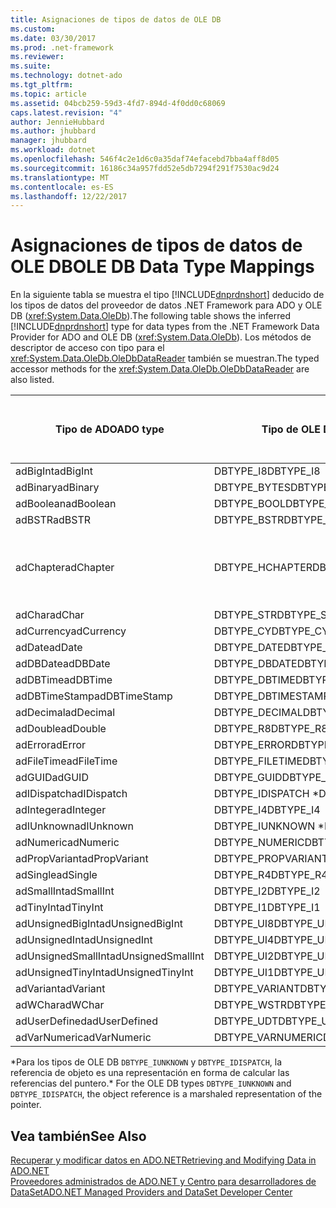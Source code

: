 ```yaml
---
title: Asignaciones de tipos de datos de OLE DB
ms.custom: 
ms.date: 03/30/2017
ms.prod: .net-framework
ms.reviewer: 
ms.suite: 
ms.technology: dotnet-ado
ms.tgt_pltfrm: 
ms.topic: article
ms.assetid: 04bcb259-59d3-4fd7-894d-4f0dd0c68069
caps.latest.revision: "4"
author: JennieHubbard
ms.author: jhubbard
manager: jhubbard
ms.workload: dotnet
ms.openlocfilehash: 546f4c2e1d6c0a35daf74efacebd7bba4aff8d05
ms.sourcegitcommit: 16186c34a957fdd52e5db7294f291f7530ac9d24
ms.translationtype: MT
ms.contentlocale: es-ES
ms.lasthandoff: 12/22/2017
---
```

# <a name="ole-db-data-type-mappings"></a><span data-ttu-id="6ac59-102">Asignaciones de tipos de datos de OLE DB</span><span class="sxs-lookup"><span data-stu-id="6ac59-102">OLE DB Data Type Mappings</span></span>
<span data-ttu-id="6ac59-103">En la siguiente tabla se muestra el tipo [!INCLUDE[dnprdnshort](../../../../includes/dnprdnshort-md.md)] deducido de los tipos de datos del proveedor de datos .NET Framework para ADO y OLE DB (<xref:System.Data.OleDb>).</span><span class="sxs-lookup"><span data-stu-id="6ac59-103">The following table shows the inferred [!INCLUDE[dnprdnshort](../../../../includes/dnprdnshort-md.md)] type for data types from the .NET Framework Data Provider for ADO and OLE DB (<xref:System.Data.OleDb>).</span></span> <span data-ttu-id="6ac59-104">Los métodos de descriptor de acceso con tipo para el <xref:System.Data.OleDb.OleDbDataReader> también se muestran.</span><span class="sxs-lookup"><span data-stu-id="6ac59-104">The typed accessor methods for the <xref:System.Data.OleDb.OleDbDataReader> are also listed.</span></span>  
  
|<span data-ttu-id="6ac59-105">Tipo de ADO</span><span class="sxs-lookup"><span data-stu-id="6ac59-105">ADO type</span></span>|<span data-ttu-id="6ac59-106">Tipo de OLE DB</span><span class="sxs-lookup"><span data-stu-id="6ac59-106">OLE DB type</span></span>|<span data-ttu-id="6ac59-107">Tipo de [!INCLUDE[dnprdnshort](../../../../includes/dnprdnshort-md.md)]</span><span class="sxs-lookup"><span data-stu-id="6ac59-107">[!INCLUDE[dnprdnshort](../../../../includes/dnprdnshort-md.md)] type</span></span>|<span data-ttu-id="6ac59-108">Descriptor de acceso con tipo de [!INCLUDE[dnprdnshort](../../../../includes/dnprdnshort-md.md)]</span><span class="sxs-lookup"><span data-stu-id="6ac59-108">[!INCLUDE[dnprdnshort](../../../../includes/dnprdnshort-md.md)] typed accessor</span></span>|  
|--------------|-----------------|----------------------------------------------------------------------|--------------------------------------------------------------------------------|  
|<span data-ttu-id="6ac59-109">adBigInt</span><span class="sxs-lookup"><span data-stu-id="6ac59-109">adBigInt</span></span>|<span data-ttu-id="6ac59-110">DBTYPE_I8</span><span class="sxs-lookup"><span data-stu-id="6ac59-110">DBTYPE_I8</span></span>|<span data-ttu-id="6ac59-111">Int64</span><span class="sxs-lookup"><span data-stu-id="6ac59-111">Int64</span></span>|<span data-ttu-id="6ac59-112">GetInt64()</span><span class="sxs-lookup"><span data-stu-id="6ac59-112">GetInt64()</span></span>|  
|<span data-ttu-id="6ac59-113">adBinary</span><span class="sxs-lookup"><span data-stu-id="6ac59-113">adBinary</span></span>|<span data-ttu-id="6ac59-114">DBTYPE_BYTES</span><span class="sxs-lookup"><span data-stu-id="6ac59-114">DBTYPE_BYTES</span></span>|<span data-ttu-id="6ac59-115">Byte[]</span><span class="sxs-lookup"><span data-stu-id="6ac59-115">Byte[]</span></span>|<span data-ttu-id="6ac59-116">GetBytes()</span><span class="sxs-lookup"><span data-stu-id="6ac59-116">GetBytes()</span></span>|  
|<span data-ttu-id="6ac59-117">adBoolean</span><span class="sxs-lookup"><span data-stu-id="6ac59-117">adBoolean</span></span>|<span data-ttu-id="6ac59-118">DBTYPE_BOOL</span><span class="sxs-lookup"><span data-stu-id="6ac59-118">DBTYPE_BOOL</span></span>|<span data-ttu-id="6ac59-119">Boolean</span><span class="sxs-lookup"><span data-stu-id="6ac59-119">Boolean</span></span>|<span data-ttu-id="6ac59-120">GetBoolean()</span><span class="sxs-lookup"><span data-stu-id="6ac59-120">GetBoolean()</span></span>|  
|<span data-ttu-id="6ac59-121">adBSTR</span><span class="sxs-lookup"><span data-stu-id="6ac59-121">adBSTR</span></span>|<span data-ttu-id="6ac59-122">DBTYPE_BSTR</span><span class="sxs-lookup"><span data-stu-id="6ac59-122">DBTYPE_BSTR</span></span>|<span data-ttu-id="6ac59-123">String</span><span class="sxs-lookup"><span data-stu-id="6ac59-123">String</span></span>|<span data-ttu-id="6ac59-124">GetString()</span><span class="sxs-lookup"><span data-stu-id="6ac59-124">GetString()</span></span>|  
|<span data-ttu-id="6ac59-125">adChapter</span><span class="sxs-lookup"><span data-stu-id="6ac59-125">adChapter</span></span>|<span data-ttu-id="6ac59-126">DBTYPE_HCHAPTER</span><span class="sxs-lookup"><span data-stu-id="6ac59-126">DBTYPE_HCHAPTER</span></span>|<span data-ttu-id="6ac59-127">Compatible con `DataReader`.</span><span class="sxs-lookup"><span data-stu-id="6ac59-127">Supported through the `DataReader`.</span></span> <span data-ttu-id="6ac59-128">Vea [recuperar datos mediante DataReader](../../../../docs/framework/data/adonet/retrieving-data-using-a-datareader.md).</span><span class="sxs-lookup"><span data-stu-id="6ac59-128">See [Retrieving Data Using a DataReader](../../../../docs/framework/data/adonet/retrieving-data-using-a-datareader.md).</span></span>|<span data-ttu-id="6ac59-129">GetValue()</span><span class="sxs-lookup"><span data-stu-id="6ac59-129">GetValue()</span></span>|  
|<span data-ttu-id="6ac59-130">adChar</span><span class="sxs-lookup"><span data-stu-id="6ac59-130">adChar</span></span>|<span data-ttu-id="6ac59-131">DBTYPE_STR</span><span class="sxs-lookup"><span data-stu-id="6ac59-131">DBTYPE_STR</span></span>|<span data-ttu-id="6ac59-132">String</span><span class="sxs-lookup"><span data-stu-id="6ac59-132">String</span></span>|<span data-ttu-id="6ac59-133">GetString()</span><span class="sxs-lookup"><span data-stu-id="6ac59-133">GetString()</span></span>|  
|<span data-ttu-id="6ac59-134">adCurrency</span><span class="sxs-lookup"><span data-stu-id="6ac59-134">adCurrency</span></span>|<span data-ttu-id="6ac59-135">DBTYPE_CY</span><span class="sxs-lookup"><span data-stu-id="6ac59-135">DBTYPE_CY</span></span>|<span data-ttu-id="6ac59-136">Decimal</span><span class="sxs-lookup"><span data-stu-id="6ac59-136">Decimal</span></span>|<span data-ttu-id="6ac59-137">GetDecimal()</span><span class="sxs-lookup"><span data-stu-id="6ac59-137">GetDecimal()</span></span>|  
|<span data-ttu-id="6ac59-138">adDate</span><span class="sxs-lookup"><span data-stu-id="6ac59-138">adDate</span></span>|<span data-ttu-id="6ac59-139">DBTYPE_DATE</span><span class="sxs-lookup"><span data-stu-id="6ac59-139">DBTYPE_DATE</span></span>|<span data-ttu-id="6ac59-140">DateTime</span><span class="sxs-lookup"><span data-stu-id="6ac59-140">DateTime</span></span>|<span data-ttu-id="6ac59-141">GetDateTime()</span><span class="sxs-lookup"><span data-stu-id="6ac59-141">GetDateTime()</span></span>|  
|<span data-ttu-id="6ac59-142">adDBDate</span><span class="sxs-lookup"><span data-stu-id="6ac59-142">adDBDate</span></span>|<span data-ttu-id="6ac59-143">DBTYPE_DBDATE</span><span class="sxs-lookup"><span data-stu-id="6ac59-143">DBTYPE_DBDATE</span></span>|<span data-ttu-id="6ac59-144">DateTime</span><span class="sxs-lookup"><span data-stu-id="6ac59-144">DateTime</span></span>|<span data-ttu-id="6ac59-145">GetDateTime()</span><span class="sxs-lookup"><span data-stu-id="6ac59-145">GetDateTime()</span></span>|  
|<span data-ttu-id="6ac59-146">adDBTime</span><span class="sxs-lookup"><span data-stu-id="6ac59-146">adDBTime</span></span>|<span data-ttu-id="6ac59-147">DBTYPE_DBTIME</span><span class="sxs-lookup"><span data-stu-id="6ac59-147">DBTYPE_DBTIME</span></span>|<span data-ttu-id="6ac59-148">DateTime</span><span class="sxs-lookup"><span data-stu-id="6ac59-148">DateTime</span></span>|<span data-ttu-id="6ac59-149">GetDateTime()</span><span class="sxs-lookup"><span data-stu-id="6ac59-149">GetDateTime()</span></span>|  
|<span data-ttu-id="6ac59-150">adDBTimeStamp</span><span class="sxs-lookup"><span data-stu-id="6ac59-150">adDBTimeStamp</span></span>|<span data-ttu-id="6ac59-151">DBTYPE_DBTIMESTAMP</span><span class="sxs-lookup"><span data-stu-id="6ac59-151">DBTYPE_DBTIMESTAMP</span></span>|<span data-ttu-id="6ac59-152">DateTime</span><span class="sxs-lookup"><span data-stu-id="6ac59-152">DateTime</span></span>|<span data-ttu-id="6ac59-153">GetDateTime()</span><span class="sxs-lookup"><span data-stu-id="6ac59-153">GetDateTime()</span></span>|  
|<span data-ttu-id="6ac59-154">adDecimal</span><span class="sxs-lookup"><span data-stu-id="6ac59-154">adDecimal</span></span>|<span data-ttu-id="6ac59-155">DBTYPE_DECIMAL</span><span class="sxs-lookup"><span data-stu-id="6ac59-155">DBTYPE_DECIMAL</span></span>|<span data-ttu-id="6ac59-156">Decimal</span><span class="sxs-lookup"><span data-stu-id="6ac59-156">Decimal</span></span>|<span data-ttu-id="6ac59-157">GetDecimal()</span><span class="sxs-lookup"><span data-stu-id="6ac59-157">GetDecimal()</span></span>|  
|<span data-ttu-id="6ac59-158">adDouble</span><span class="sxs-lookup"><span data-stu-id="6ac59-158">adDouble</span></span>|<span data-ttu-id="6ac59-159">DBTYPE_R8</span><span class="sxs-lookup"><span data-stu-id="6ac59-159">DBTYPE_R8</span></span>|<span data-ttu-id="6ac59-160">Double</span><span class="sxs-lookup"><span data-stu-id="6ac59-160">Double</span></span>|<span data-ttu-id="6ac59-161">GetDouble()</span><span class="sxs-lookup"><span data-stu-id="6ac59-161">GetDouble()</span></span>|  
|<span data-ttu-id="6ac59-162">adError</span><span class="sxs-lookup"><span data-stu-id="6ac59-162">adError</span></span>|<span data-ttu-id="6ac59-163">DBTYPE_ERROR</span><span class="sxs-lookup"><span data-stu-id="6ac59-163">DBTYPE_ERROR</span></span>|<span data-ttu-id="6ac59-164">ExternalException</span><span class="sxs-lookup"><span data-stu-id="6ac59-164">ExternalException</span></span>|<span data-ttu-id="6ac59-165">GetValue()</span><span class="sxs-lookup"><span data-stu-id="6ac59-165">GetValue()</span></span>|  
|<span data-ttu-id="6ac59-166">adFileTime</span><span class="sxs-lookup"><span data-stu-id="6ac59-166">adFileTime</span></span>|<span data-ttu-id="6ac59-167">DBTYPE_FILETIME</span><span class="sxs-lookup"><span data-stu-id="6ac59-167">DBTYPE_FILETIME</span></span>|<span data-ttu-id="6ac59-168">DateTime</span><span class="sxs-lookup"><span data-stu-id="6ac59-168">DateTime</span></span>|<span data-ttu-id="6ac59-169">GetDateTime()</span><span class="sxs-lookup"><span data-stu-id="6ac59-169">GetDateTime()</span></span>|  
|<span data-ttu-id="6ac59-170">adGUID</span><span class="sxs-lookup"><span data-stu-id="6ac59-170">adGUID</span></span>|<span data-ttu-id="6ac59-171">DBTYPE_GUID</span><span class="sxs-lookup"><span data-stu-id="6ac59-171">DBTYPE_GUID</span></span>|<span data-ttu-id="6ac59-172">Guid</span><span class="sxs-lookup"><span data-stu-id="6ac59-172">Guid</span></span>|<span data-ttu-id="6ac59-173">GetGuid()</span><span class="sxs-lookup"><span data-stu-id="6ac59-173">GetGuid()</span></span>|  
|<span data-ttu-id="6ac59-174">adIDispatch</span><span class="sxs-lookup"><span data-stu-id="6ac59-174">adIDispatch</span></span>|<span data-ttu-id="6ac59-175">DBTYPE_IDISPATCH *</span><span class="sxs-lookup"><span data-stu-id="6ac59-175">DBTYPE_IDISPATCH *</span></span>|<span data-ttu-id="6ac59-176">Objeto</span><span class="sxs-lookup"><span data-stu-id="6ac59-176">Object</span></span>|<span data-ttu-id="6ac59-177">GetValue()</span><span class="sxs-lookup"><span data-stu-id="6ac59-177">GetValue()</span></span>|  
|<span data-ttu-id="6ac59-178">adInteger</span><span class="sxs-lookup"><span data-stu-id="6ac59-178">adInteger</span></span>|<span data-ttu-id="6ac59-179">DBTYPE_I4</span><span class="sxs-lookup"><span data-stu-id="6ac59-179">DBTYPE_I4</span></span>|<span data-ttu-id="6ac59-180">Int32</span><span class="sxs-lookup"><span data-stu-id="6ac59-180">Int32</span></span>|<span data-ttu-id="6ac59-181">GetInt32()</span><span class="sxs-lookup"><span data-stu-id="6ac59-181">GetInt32()</span></span>|  
|<span data-ttu-id="6ac59-182">adIUnknown</span><span class="sxs-lookup"><span data-stu-id="6ac59-182">adIUnknown</span></span>|<span data-ttu-id="6ac59-183">DBTYPE_IUNKNOWN *</span><span class="sxs-lookup"><span data-stu-id="6ac59-183">DBTYPE_IUNKNOWN *</span></span>|<span data-ttu-id="6ac59-184">Objeto</span><span class="sxs-lookup"><span data-stu-id="6ac59-184">Object</span></span>|<span data-ttu-id="6ac59-185">GetValue()</span><span class="sxs-lookup"><span data-stu-id="6ac59-185">GetValue()</span></span>|  
|<span data-ttu-id="6ac59-186">adNumeric</span><span class="sxs-lookup"><span data-stu-id="6ac59-186">adNumeric</span></span>|<span data-ttu-id="6ac59-187">DBTYPE_NUMERIC</span><span class="sxs-lookup"><span data-stu-id="6ac59-187">DBTYPE_NUMERIC</span></span>|<span data-ttu-id="6ac59-188">Decimal</span><span class="sxs-lookup"><span data-stu-id="6ac59-188">Decimal</span></span>|<span data-ttu-id="6ac59-189">GetDecimal()</span><span class="sxs-lookup"><span data-stu-id="6ac59-189">GetDecimal()</span></span>|  
|<span data-ttu-id="6ac59-190">adPropVariant</span><span class="sxs-lookup"><span data-stu-id="6ac59-190">adPropVariant</span></span>|<span data-ttu-id="6ac59-191">DBTYPE_PROPVARIANT</span><span class="sxs-lookup"><span data-stu-id="6ac59-191">DBTYPE_PROPVARIANT</span></span>|<span data-ttu-id="6ac59-192">Objeto</span><span class="sxs-lookup"><span data-stu-id="6ac59-192">Object</span></span>|<span data-ttu-id="6ac59-193">GetValue()</span><span class="sxs-lookup"><span data-stu-id="6ac59-193">GetValue()</span></span>|  
|<span data-ttu-id="6ac59-194">adSingle</span><span class="sxs-lookup"><span data-stu-id="6ac59-194">adSingle</span></span>|<span data-ttu-id="6ac59-195">DBTYPE_R4</span><span class="sxs-lookup"><span data-stu-id="6ac59-195">DBTYPE_R4</span></span>|<span data-ttu-id="6ac59-196">Single</span><span class="sxs-lookup"><span data-stu-id="6ac59-196">Single</span></span>|<span data-ttu-id="6ac59-197">GetFloat()</span><span class="sxs-lookup"><span data-stu-id="6ac59-197">GetFloat()</span></span>|  
|<span data-ttu-id="6ac59-198">adSmallInt</span><span class="sxs-lookup"><span data-stu-id="6ac59-198">adSmallInt</span></span>|<span data-ttu-id="6ac59-199">DBTYPE_I2</span><span class="sxs-lookup"><span data-stu-id="6ac59-199">DBTYPE_I2</span></span>|<span data-ttu-id="6ac59-200">Int16</span><span class="sxs-lookup"><span data-stu-id="6ac59-200">Int16</span></span>|<span data-ttu-id="6ac59-201">GetInt16()</span><span class="sxs-lookup"><span data-stu-id="6ac59-201">GetInt16()</span></span>|  
|<span data-ttu-id="6ac59-202">adTinyInt</span><span class="sxs-lookup"><span data-stu-id="6ac59-202">adTinyInt</span></span>|<span data-ttu-id="6ac59-203">DBTYPE_I1</span><span class="sxs-lookup"><span data-stu-id="6ac59-203">DBTYPE_I1</span></span>|<span data-ttu-id="6ac59-204">Byte</span><span class="sxs-lookup"><span data-stu-id="6ac59-204">Byte</span></span>|<span data-ttu-id="6ac59-205">GetByte()</span><span class="sxs-lookup"><span data-stu-id="6ac59-205">GetByte()</span></span>|  
|<span data-ttu-id="6ac59-206">adUnsignedBigInt</span><span class="sxs-lookup"><span data-stu-id="6ac59-206">adUnsignedBigInt</span></span>|<span data-ttu-id="6ac59-207">DBTYPE_UI8</span><span class="sxs-lookup"><span data-stu-id="6ac59-207">DBTYPE_UI8</span></span>|<span data-ttu-id="6ac59-208">UInt64</span><span class="sxs-lookup"><span data-stu-id="6ac59-208">UInt64</span></span>|<span data-ttu-id="6ac59-209">GetValue()</span><span class="sxs-lookup"><span data-stu-id="6ac59-209">GetValue()</span></span>|  
|<span data-ttu-id="6ac59-210">adUnsignedInt</span><span class="sxs-lookup"><span data-stu-id="6ac59-210">adUnsignedInt</span></span>|<span data-ttu-id="6ac59-211">DBTYPE_UI4</span><span class="sxs-lookup"><span data-stu-id="6ac59-211">DBTYPE_UI4</span></span>|<span data-ttu-id="6ac59-212">UInt32</span><span class="sxs-lookup"><span data-stu-id="6ac59-212">UInt32</span></span>|<span data-ttu-id="6ac59-213">GetValue()</span><span class="sxs-lookup"><span data-stu-id="6ac59-213">GetValue()</span></span>|  
|<span data-ttu-id="6ac59-214">adUnsignedSmallInt</span><span class="sxs-lookup"><span data-stu-id="6ac59-214">adUnsignedSmallInt</span></span>|<span data-ttu-id="6ac59-215">DBTYPE_UI2</span><span class="sxs-lookup"><span data-stu-id="6ac59-215">DBTYPE_UI2</span></span>|<span data-ttu-id="6ac59-216">UInt16</span><span class="sxs-lookup"><span data-stu-id="6ac59-216">UInt16</span></span>|<span data-ttu-id="6ac59-217">GetValue()</span><span class="sxs-lookup"><span data-stu-id="6ac59-217">GetValue()</span></span>|  
|<span data-ttu-id="6ac59-218">adUnsignedTinyInt</span><span class="sxs-lookup"><span data-stu-id="6ac59-218">adUnsignedTinyInt</span></span>|<span data-ttu-id="6ac59-219">DBTYPE_UI1</span><span class="sxs-lookup"><span data-stu-id="6ac59-219">DBTYPE_UI1</span></span>|<span data-ttu-id="6ac59-220">Byte</span><span class="sxs-lookup"><span data-stu-id="6ac59-220">Byte</span></span>|<span data-ttu-id="6ac59-221">GetByte()</span><span class="sxs-lookup"><span data-stu-id="6ac59-221">GetByte()</span></span>|  
|<span data-ttu-id="6ac59-222">adVariant</span><span class="sxs-lookup"><span data-stu-id="6ac59-222">adVariant</span></span>|<span data-ttu-id="6ac59-223">DBTYPE_VARIANT</span><span class="sxs-lookup"><span data-stu-id="6ac59-223">DBTYPE_VARIANT</span></span>|<span data-ttu-id="6ac59-224">Objeto</span><span class="sxs-lookup"><span data-stu-id="6ac59-224">Object</span></span>|<span data-ttu-id="6ac59-225">GetValue()</span><span class="sxs-lookup"><span data-stu-id="6ac59-225">GetValue()</span></span>|  
|<span data-ttu-id="6ac59-226">adWChar</span><span class="sxs-lookup"><span data-stu-id="6ac59-226">adWChar</span></span>|<span data-ttu-id="6ac59-227">DBTYPE_WSTR</span><span class="sxs-lookup"><span data-stu-id="6ac59-227">DBTYPE_WSTR</span></span>|<span data-ttu-id="6ac59-228">String</span><span class="sxs-lookup"><span data-stu-id="6ac59-228">String</span></span>|<span data-ttu-id="6ac59-229">GetString()</span><span class="sxs-lookup"><span data-stu-id="6ac59-229">GetString()</span></span>|  
|<span data-ttu-id="6ac59-230">adUserDefined</span><span class="sxs-lookup"><span data-stu-id="6ac59-230">adUserDefined</span></span>|<span data-ttu-id="6ac59-231">DBTYPE_UDT</span><span class="sxs-lookup"><span data-stu-id="6ac59-231">DBTYPE_UDT</span></span>|<span data-ttu-id="6ac59-232">no admitido</span><span class="sxs-lookup"><span data-stu-id="6ac59-232">not supported</span></span>||  
|<span data-ttu-id="6ac59-233">adVarNumeric</span><span class="sxs-lookup"><span data-stu-id="6ac59-233">adVarNumeric</span></span>|<span data-ttu-id="6ac59-234">DBTYPE_VARNUMERIC</span><span class="sxs-lookup"><span data-stu-id="6ac59-234">DBTYPE_VARNUMERIC</span></span>|<span data-ttu-id="6ac59-235">no admitido</span><span class="sxs-lookup"><span data-stu-id="6ac59-235">not supported</span></span>||  
  
 <span data-ttu-id="6ac59-236">\*Para los tipos de OLE DB `DBTYPE_IUNKNOWN` y `DBTYPE_IDISPATCH`, la referencia de objeto es una representación en forma de calcular las referencias del puntero.</span><span class="sxs-lookup"><span data-stu-id="6ac59-236">\* For the OLE DB types `DBTYPE_IUNKNOWN` and `DBTYPE_IDISPATCH`, the object reference is a marshaled representation of the pointer.</span></span>  
  
## <a name="see-also"></a><span data-ttu-id="6ac59-237">Vea también</span><span class="sxs-lookup"><span data-stu-id="6ac59-237">See Also</span></span>  
 [<span data-ttu-id="6ac59-238">Recuperar y modificar datos en ADO.NET</span><span class="sxs-lookup"><span data-stu-id="6ac59-238">Retrieving and Modifying Data in ADO.NET</span></span>](../../../../docs/framework/data/adonet/retrieving-and-modifying-data.md)  
 [<span data-ttu-id="6ac59-239">Proveedores administrados de ADO.NET y Centro para desarrolladores de DataSet</span><span class="sxs-lookup"><span data-stu-id="6ac59-239">ADO.NET Managed Providers and DataSet Developer Center</span></span>](http://go.microsoft.com/fwlink/?LinkId=217917)
